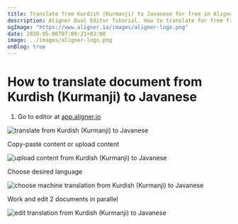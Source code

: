 ```yaml
---
title: Translate from Kurdish (Kurmanji) to Javanese for free in Aligner Editor
description: Aligner Dual Editor Tutorial. How to translate for free from Kurdish (Kurmanji) to Javanese. Aligner is multilingual document management platform. 
ogImage: "https://www.aligner.io/images/aligner-logo.png"
date: 2020-05-06T07:09:21+03:00
image: ../images/aligner-logo.png
onBlog: true
---
```


# How to translate document from Kurdish (Kurmanji) to Javanese

1. Go to editor at [app.aligner.io](https://app.aligner.io "Aligner App web page")

![translate from Kurdish (Kurmanji) to Javanese](../aligner-blank-editor.png "translate from Kurdish (Kurmanji) to Javanese")

Copy-paste content or upload content

![upload content from Kurdish (Kurmanji) to Javanese](../aligner-uploaded-document.png "upload content from Kurdish (Kurmanji) to Javanese")

Choose desired language

![choose machine translation from Kurdish (Kurmanji) to Javanese](../aligner-language-dropdown.png "choose machine translation from Kurdish (Kurmanji) to Javanese")

Work and edit 2 documents in parallel

![edit translation from Kurdish (Kurmanji) to Javanese](../aligner-double-sitded-editor.png "edit translation from Kurdish (Kurmanji) to Javanese")

